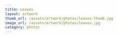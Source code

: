 ```yaml
---
title: Leaves
layout: artwork
thumb_url: /assets/artwork/photos/leaves-thumb.jpg
image_url: /assets/artwork/photos/leaves.jpg
category: photos
---
```

